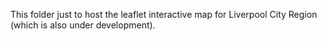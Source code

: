 This folder just to host the leaflet interactive map for Liverpool City Region (which is also under development).
